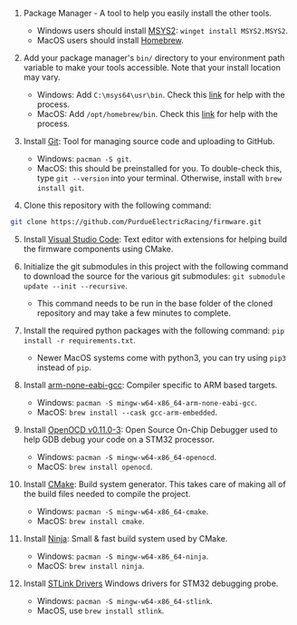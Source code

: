 1. Package Manager - A tool to help you easily install the other tools.

   - Windows users should install [MSYS2](https://www.msys2.org/): `winget install MSYS2.MSYS2`.
   - MacOS users should install [Homebrew](https://brew.sh/).

2. Add your package manager's `bin/` directory to your environment path variable to make your tools accessible. Note that your install location may vary.

   - Windows: Add `C:\msys64\usr\bin`. Check this [link](https://stackoverflow.com/questions/5733220/how-do-i-add-the-mingw-bin-directory-to-my-system-path) for help with the process.
   - MacOS: Add `/opt/homebrew/bin`. Check this [link](https://stackoverflow.com/questions/35677031/adding-homebrew-to-path) for help with the process.

3. Install [Git](https://git-scm.com/downloads): Tool for managing source code and uploading to GitHub.

   - Windows: `pacman -S git`.
   - MacOS: this should be preinstalled for you. To double-check this, type `git --version` into your terminal. Otherwise, install with `brew install git`.

4. Clone this repository with the following command:

```bash
git clone https://github.com/PurdueElectricRacing/firmware.git
```

5. Install [Visual Studio Code](https://code.visualstudio.com/): Text editor with extensions for helping build the firmware components using CMake.

6. Initialize the git submodules in this project with the following command to download the source for the various git submodules: `git submodule update --init --recursive`.

   - This command needs to be run in the base folder of the cloned repository and may take a few minutes to complete.

7. Install the required python packages with the following command: `pip install -r requirements.txt`.

   - Newer MacOS systems come with python3, you can try using `pip3` instead of `pip`.

8. Install [arm-none-eabi-gcc](https://developer.arm.com/tools-and-software/open-source-software/developer-tools/gnu-toolchain/gnu-rm/downloads): Compiler specific to ARM based targets.

   - Windows: `pacman -S mingw-w64-x86_64-arm-none-eabi-gcc`.
   - MacOS: `brew install --cask gcc-arm-embedded`.
   <!-- [Windows](https://developer.arm.com/-/media/Files/downloads/gnu-rm/10.3-2021.07/gcc-arm-none-eabi-10.3-2021.07win32/gcc-arm-none-eabi-10.3-2021.07-win32.exe)
      - Note: You must manually add this to your path. To do so, open the start menu and select "edit the system environment variables". From here, copy the full file path of your arm-none-eabi-gcc executable into the PATH environment variable (C:\Program Files (x86)\GNU Arm Embedded Toolchain\10 2021.07\bin). Your filepath may not look exactly the same, but it should look similar to this. -->

9. Install [OpenOCD v0.11.0-3](https://github.com/xpack-dev-tools/openocd-xpack/releases/tag/v0.11.0-3/): Open Source On-Chip Debugger used to help GDB debug your code on a STM32 processor.

   - Windows: `pacman -S mingw-w64-x86_64-openocd`.
   <!-- It is extremely important that you install this version of openocd or else you might run into issues with debugging
   Installation Instructions [here](https://xpack.github.io/openocd/install/). Again, use v0.11.0-3 as linked above.-->

   - MacOS: `brew install openocd`.
   <!--If you are on MacOS, you must install the latest version of OpenOcd (v12), or you will run into issues while debugging STM32F7 microcontrollers. To install, simply run -->

10. Install [CMake](https://cmake.org/install/): Build system generator. This takes care of making all of the build files needed to compile the project.

    - Windows: `pacman -S mingw-w64-x86_64-cmake`.
    - MacOS: `brew install cmake`.
    <!-- On some MacOS versions, CMake will install as a GUI only, follow the `Tools > Install Command Line Tools` tip inside CMake to fix this. -->

11. Install [Ninja](https://ninja-build.org/): Small & fast build system used by CMake.

    - Windows: `pacman -S mingw-w64-x86_64-ninja`.
    - MacOS: `brew install ninja`.

12. Install [STLink Drivers](https://www.st.com/en/development-tools/stsw-link009.html) Windows drivers for STM32 debugging probe.
    - Windows: `pacman -S mingw-w64-x86_64-stlink`.
    - MacOS, use `brew install stlink`.
